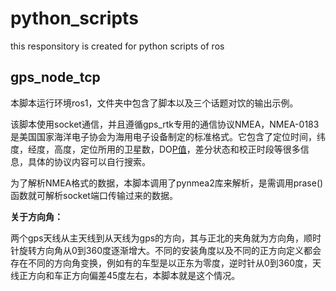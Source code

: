 # python_scripts
this responsitory is created for python scripts of ros

## gps_node_tcp

本脚本运行环境ros1，文件夹中包含了脚本以及三个话题对饮的输出示例。

该脚本使用socket通信，并且遵循gps_rtk专用的通信协议NMEA，NMEA-0183是美国国家海洋电子协会为海用电子设备制定的标准格式。它包含了定位时间，纬度，经度，高度，定位所用的卫星数，DO[P值](https://so.csdn.net/so/search?q=P值&spm=1001.2101.3001.7020)，差分状态和校正时段等很多信息，具体的协议内容可以自行搜索。

为了解析NMEA格式的数据，本脚本调用了pynmea2库来解析，是需调用prase()函数就可解析socket端口传输过来的数据。

**关于方向角：**

两个gps天线从主天线到从天线为gps的方向，其与正北的夹角就为方向角，顺时针旋转方向角从0到360度逐渐增大。不同的安装角度以及不同的正方向定义都会存在不同的方向角变换，例如有的车型是以正东为零度，逆时针从0到360度，天线正方向和车正方向偏差45度左右，本脚本就是这个情况。

